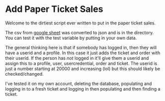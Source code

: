 # Add Paper Ticket Sales 

Welcome to the dirtiest script ever written to put in the paper ticket sales.

The csv from [google sheet](https://docs.google.com/spreadsheets/d/1BXcfImSn3onh01glLGBD9wAYD2alp4elrRO3pUP5WyM/edit#gid=277698623) was converted to json and is in the directory.
You can test it with the test variable by putting in your own data.

The general thinking here is that if somebody has logged in, then they will have a userid and a profile.
In this case it just adds the ticket and order with their userid.
If the person has *not* logged in it'll give them a userid and assign this to a profile, user, usercredential, order and ticket.
The userid is just a number starting at 20000 and increasing (lol) but this should likely be checked/changed.

I've tested it on my own account, deleting the database, populating and logging in to a fresh ticket and logging in then populating and then finding a ticket.
